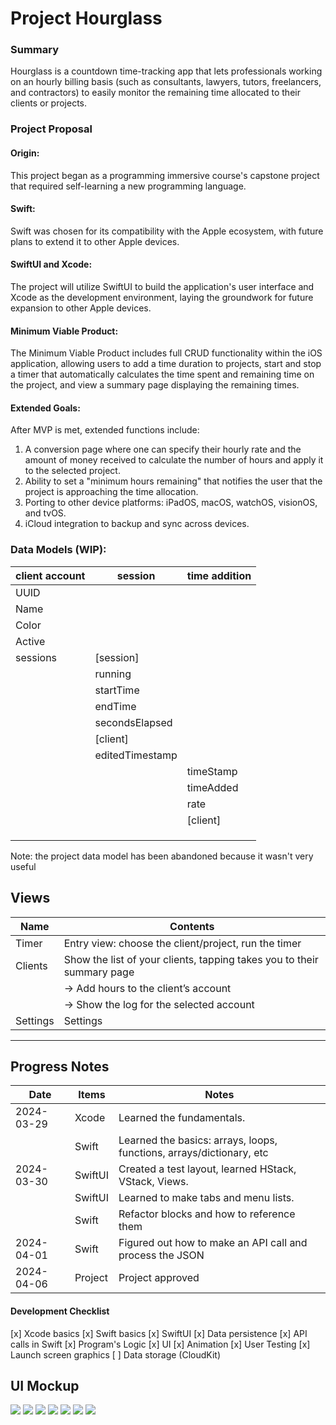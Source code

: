 # Project Hourglass

### Summary

Hourglass is a countdown time-tracking app that lets professionals working on an hourly billing basis (such as consultants, lawyers, tutors, freelancers, and contractors) to easily monitor the remaining time allocated to their clients or projects.

### Project Proposal

#### Origin:

This project began as a programming immersive course's capstone project that required self-learning a new programming language.

#### Swift:

Swift was chosen for its compatibility with the Apple ecosystem, with future plans to extend it to other Apple devices.

#### SwiftUI and Xcode:

The project will utilize SwiftUI to build the application's user interface and Xcode as the development environment, laying the groundwork for future expansion to other Apple devices.

#### Minimum Viable Product:

The Minimum Viable Product includes full CRUD functionality within the iOS application, allowing users to add a time duration to projects, start and stop a timer that automatically calculates the time spent and remaining time on the project, and view a summary page displaying the remaining times.

#### Extended Goals:

After MVP is met, extended functions include:

1. A conversion page where one can specify their hourly rate and the amount of money received to calculate the number of hours and apply it to the selected project.
2. Ability to set a "minimum hours remaining" that notifies the user that the project is approaching the time allocation.
3. Porting to other device platforms: iPadOS, macOS, watchOS, visionOS, and tvOS.
4. iCloud integration to backup and sync across devices.

### Data Models (WIP):

| client account | session         | time addition |
| -------------- | --------------- | ------------- |
| UUID           |                 |               |
| Name           |                 |               |
| Color          |                 |               |
| Active         |                 |               |
| sessions       | \[session]      |               |
|                | running         |               |
|                | startTime       |               |
|                | endTime         |               |
|                | secondsElapsed  |               |
|                | \[client]       |               |
|                | editedTimestamp |               |
|                |                 | timeStamp     |
|                |                 | timeAdded     |
|                |                 | rate          |
|                |                 | \[client]     |
|                |                 |               |
|                |                 |               |
|                |                 |               |

Note: the project data model has been abandoned because it wasn't very useful

## Views

| Name     | Contents                                                               |
| -------- | ---------------------------------------------------------------------- |
| Timer    | Entry view: choose the client/project, run the timer                   |
| Clients  | Show the list of your clients, tapping takes you to their summary page |
|          | -> Add hours to the client’s account                                   |
|          | -> Show the log for the selected account                               |
| Settings | Settings                                                               |

---

## Progress Notes

| Date       | Items   | Notes                                                                |
| ---------- | ------- | -------------------------------------------------------------------- |
| 2024-03-29 | Xcode   | Learned the fundamentals.                                            |
|            | Swift   | Learned the basics: arrays, loops, functions, arrays/dictionary, etc |
| 2024-03-30 | SwiftUI | Created a test layout, learned HStack, VStack, Views.                |
|            | SwiftUI | Learned to make tabs and menu lists.                                 |
|            | Swift   | Refactor blocks and how to reference them                            |
| 2024-04-01 | Swift   | Figured out how to make an API call and process the JSON             |
| 2024-04-06 | Project | Project approved                                                     |

#### Development Checklist

[x] Xcode basics
[x] Swift basics
[x] SwiftUI
[x] Data persistence
[x] API calls in Swift
[x] Program's Logic
[x] UI
[x] Animation
[x] User Testing
[x] Launch screen graphics
[ ] Data storage (CloudKit)

## UI Mockup

<img src="./hourglass/Screenshots/2024-05-03-hourglass-01-timer.PNG">
<img src="./hourglass/Screenshots/2024-05-03-hourglass-02-sessionDetails.PNG">
<img src="./hourglass/Screenshots/2024-05-03-hourglass-03-clients.PNG">
<img src="./hourglass/Screenshots/2024-05-03-hourglass-04-clientsDetails.PNG">
<img src="./hourglass/Screenshots/2024-05-03-hourglass-05-clientAddTimeModal.PNG">
<img src="./hourglass/Screenshots/2024-05-03-hourglass-06-settings.PNG">
<img src="./hourglass/Screenshots/2024-05-03-hourglass-07-settingsModal.PNG">
